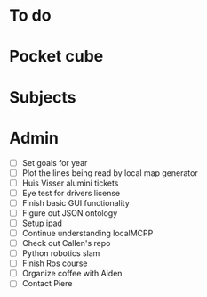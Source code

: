 # To do

# Pocket cube

# Subjects

# Admin
- [ ] Set goals for year
- [ ] Plot the lines being read by local map generator
- [ ] Huis Visser alumini tickets
- [ ] Eye test for drivers license
- [ ] Finish basic GUI functionality
- [ ] Figure out JSON ontology
- [ ] Setup ipad
- [ ] Continue understanding localMCPP
- [ ] Check out Callen's repo
- [ ] Python robotics slam
- [ ] Finish Ros course
- [ ] Organize coffee with Aiden
- [ ] Contact Piere